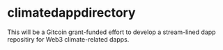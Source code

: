 # climatedappdirectory
This will be a Gitcoin grant-funded effort to develop a stream-lined dapp repositiry for Web3 climate-related dapps.

